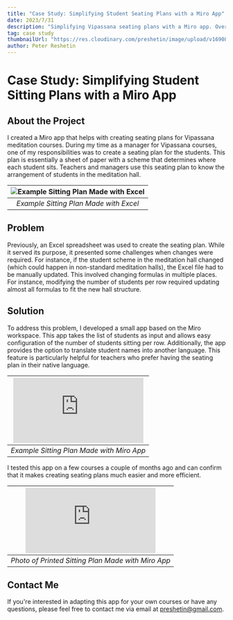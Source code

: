 ```yaml
---
title: "Case Study: Simplifying Student Seating Plans with a Miro App"
date: 2023/7/31
description: "Simplifying Vipassana seating plans with a Miro app. Overcoming Excel's limitations, the app adapts to various hall structures and offers name translations."
tag: case study
thumbnailUrl: "https://res.cloudinary.com/preshetin/image/upload/v1690821106/preshetin.com/sitting-plan-miro/Sitting_Plan_23_tnerok.pdf"
author: Peter Reshetin
---
```


# Case Study: Simplifying Student Sitting Plans with a Miro App

## About the Project

I created a Miro app that helps with creating seating plans for Vipassana meditation courses. During my time as a manager for Vipassana courses, one of my responsibilities was to create a seating plan for the students. This plan is essentially a sheet of paper with a scheme that determines where each student sits. Teachers and managers use this seating plan to know the arrangement of students in the meditation hall.

| ![Example Sitting Plan Made with Excel](https://res.cloudinary.com/preshetin/image/upload/v1690821107/preshetin.com/sitting-plan-miro/CleanShot_2023-07-15_at_2.30.39_2x_kcnpo3.png) |
|:--:| 
| *Example Sitting Plan Made with Excel* |



## Problem

Previously, an Excel spreadsheet was used to create the seating plan. While it served its purpose, it presented some challenges when changes were required. For instance, if the student scheme in the meditation hall changed (which could happen in non-standard meditation halls), the Excel file had to be manually updated. This involved changing formulas in multiple places. For instance, modifying the number of students per row required updating almost all formulas to fit the new hall structure.

## Solution

To address this problem, I developed a small app based on the Miro workspace. This app takes the list of students as input and allows easy configuration of the number of students sitting per row. Additionally, the app provides the option to translate student names into another language. This feature is particularly helpful for teachers who prefer having the seating plan in their native language.

| ![Example Sitting Plan Made with Miro App](https://res.cloudinary.com/preshetin/image/upload/v1690821106/preshetin.com/sitting-plan-miro/Sitting_Plan_23_tnerok.pdf) |
|:--:| 
| *Example Sitting Plan Made with Miro App* |

I tested this app on a few courses a couple of months ago and can confirm that it makes creating seating plans much easier and more efficient.

| ![Photo of Printed Sitting Plan Made with Miro App](https://res.cloudinary.com/preshetin/image/upload/v1690821106/preshetin.com/sitting-plan-miro/Sitting_Plan_23_tnerok.pdf) |
|:--:| 
| *Photo of Printed Sitting Plan Made with Miro App* |


## Contact Me

If you're interested in adapting this app for your own courses or have any questions, please feel free to contact me via email at preshetin@gmail.com.


